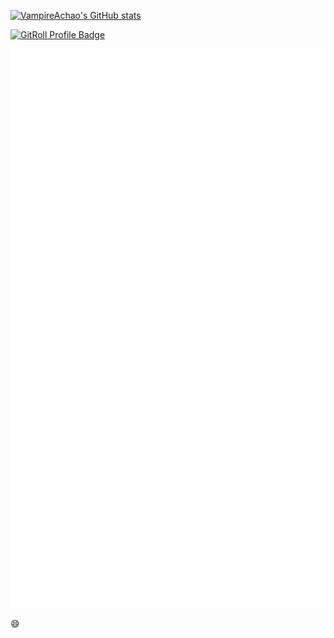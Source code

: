 <!--
**VampireAchao/VampireAchao** is a ✨ _special_ ✨ repository because its `README.md` (this file) appears on your GitHub profile.

Here are some ideas to get you started:

- 🔭 I’m currently working on ...
- 🌱 I’m currently learning ...
- 👯 I’m looking to collaborate on ...
- 🤔 I’m looking for help with ...
- 💬 Ask me about ...
- 📫 How to reach me: ...
- 😄 Pronouns: ...
- ⚡ Fun fact: ...
-->

[![VampireAchao's GitHub stats](https://github-readme-stats.vercel.app/api?username=VampireAchao)](https://github.com/VampireAchao)

<a href="https://gitroll.io/profile/uewudl0P5i3RFBgeaygoED97Rn8S2" target="_blank"><img src="https://gitroll.io/api/badges/profiles/v1/uewudl0P5i3RFBgeaygoED97Rn8S2" alt="GitRoll Profile Badge"/></a>

![GitHub Metrics](github-metrics.svg)

😄
